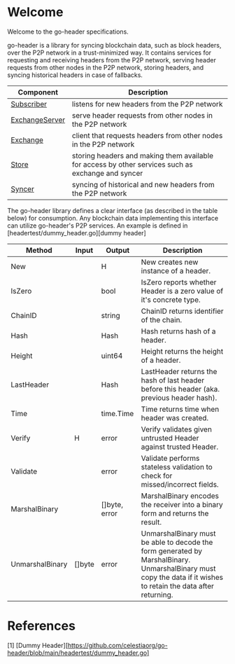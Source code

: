 # Welcome

Welcome to the go-header specifications.

go-header is a library for syncing blockchain data, such as block headers, over the P2P network in a trust-minimized way. It contains services for requesting and receiving headers from the P2P network, serving header requests from other nodes in the P2P network, storing headers, and syncing historical headers in case of fallbacks.

| Component                        | Description                                                                                        |
|----------------------------------|----------------------------------------------------------------------------------------------------|
| [Subscriber][Subscriber]         | listens for new headers from the P2P network                                                       |
| [ExchangeServer][ExchangeServer] | serve header requests from other nodes in the P2P network                                          |
| [Exchange][Exchange]             | client that requests headers from other nodes in the P2P network                                   |
| [Store][Store]                   | storing headers and making them available for access by other services such as exchange and syncer |
| [Syncer][Syncer]                 | syncing of historical and new headers from the P2P network                                         |

The go-header library defines a clear interface (as described in the table below) for consumption. Any blockchain data implementing this interface can utilize go-header's P2P services. An example is defined in [headertest/dummy_header.go][dummy header]

| Method          | Input  | Output        | Description                                                                                                                                                     |
|-----------------|--------|---------------|-----------------------------------------------------------------------------------------------------------------------------------------------------------------|
| New             |        | H             | New creates new instance of a header.                                                                                                                           |
| IsZero          |        | bool          | IsZero reports whether Header is a zero value of it's concrete type.                                                                                            |
| ChainID         |        | string        | ChainID returns identifier of the chain.                                                                                                                        |
| Hash            |        | Hash          | Hash returns hash of a header.                                                                                                                                  |
| Height          |        | uint64        | Height returns the height of a header.                                                                                                                          |
| LastHeader      |        | Hash          | LastHeader returns the hash of last header before this header (aka. previous header hash).                                                                      |
| Time            |        | time.Time     | Time returns time when header was created.                                                                                                                      |
| Verify          | H      | error         | Verify validates given untrusted Header against trusted Header.                                                                                                 |
| Validate        |        | error         | Validate performs stateless validation to check for missed/incorrect fields.                                                                                    |
| MarshalBinary   |        | []byte, error | MarshalBinary encodes the receiver into a binary form and returns the result.                                                                                   |
| UnmarshalBinary | []byte | error         | UnmarshalBinary must be able to decode the form generated by MarshalBinary. UnmarshalBinary must copy the data if it wishes to retain the data after returning. |

# References

[1] [Dummy Header][https://github.com/celestiaorg/go-header/blob/main/headertest/dummy_header.go]

[Subscriber]: ../../p2p/p2p.md#subscriber
[ExchangeServer]: ../../p2p/p2p.md#exchange-server
[Exchange]: ../../p2p/p2p.md#exchange-client
[Store]: ../../store/store.md
[Syncer]: ../../sync/sync.md